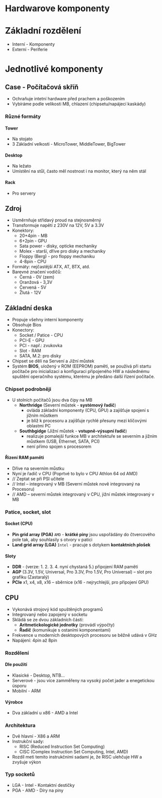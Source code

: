 # Hardwarove komponenty

# Základní rozdělení

* Interní - Komponenty
* Externí - Periferie

# Jednotlivé komponenty

## Case - Počítačová skříň 

* Ochraňuje intetní hardware před prachem a poškozením 
* Vybíráme podle velikosti MB, chlazení (chipsetu/napájecí kaskády)
### Různé formáty

#### Tower 

* Na stojato
* 3 Základní velkosti - MicroTower, MiddleTower, BigTower

#### Desktop 

* Na ležato
* Umístění na stůl, často měl nostnost i na monitor, který na něm stál

#### Rack

* Pro servery

## Zdroj

* Usměrnňuje střídavý proud na stejnosměrný
* Transformuje napětí z 230V na 12V, 5V a 3.3V
* Konektory: 
	* 20+4pin - MB 
	* 6+2pin - GPU
	* Sata power - disky, opticke mechaniky
	* Molex - starší, dřive pro disky a mechaniky
	* Floppy (Berg) - pro floppy mechaniku
	* 4-8pin - CPU 
* Formáty: nejčastější ATX, AT, BTX, atd.
* Barevné značení vodičů:
	* Černá - 0V (zem)
	* Oranžová - 3,3V
	* Červená - 5V
	* Žlutá - 12V

## Základní deska

* Propuje všehny interní komponenty
* Obsohuje Bios
* Konectory: 
	* Socket / Patice - CPU
	* PCI-E - GPU
	* PCI - např.: zvukovka
	* Slot - RAM
	* SATA, M.2: pro disky
* Chipset se dělí na Servení a Jižní můstek
* Systém **BIOS**, uložený v ROM (EEPROM) paměti, se používá při startu počítače pro inicializaci a konfiguraci připojeného HW a následnému spuštění operačního systému, kterému je předáno další řízení počítače.

### Chipset podrobněji
* U stolních počítačů jsou dva čipy na MB
	* **Northridge** (Severní můstek - **systémový řadič**) 
		* ovládá základní komponenty (CPU, GPU) a zajišťuje spojení s jížním můstkem
		* je blíž k procesoru a zajišťuje rychlé přesuny mezi klíčovými oblastmi PC 
	* **Southbgidge** (Jižní můstek - **vstupně-výsupní řadič**) 
		* realizuje pomalejší funkce MB v architektuře se severním a jižním můstkem (USB, Ethernet, SATA, PCI) 
		* není přímo spojen s procesorem
#### Řizení RAM paměti
* Dříve na severním můstku
* Nyní je řadič v CPU (Poprtvé to bylo v CPU Athlon 64 od AMD)
* // Zeptat se při PSI učitele
* // Intel – integrovaný v MB (Severní můstek nově integrovaný na Procesoru)
* // AMD – severní můstek integrovaný v CPU, jižní můstek integrovaný v MB

### Patice, socket, slot

#### Socket (CPU)

* **Pin grid array (PGA)** `AMD` - **krátké piny** jsou uspořádány do čtvercového pole tak, aby souhlasily s otvory v patici
* **Land grid array (LGA)** `Intel` - pracuje s dotykem **kontaktních plošek**

#### Sloty

* **DDR** - (verze: 1. 2. 3. 4. nyní chystaná 5.) připojení RAM paměti
* **AGP** (3.3V, 1.5V, Universal, Pro 3.3V, Pro 1.5V, Pro Universal) – slot pro grafiku (Zastaralý)
* **PCIe** x1, x4, x8, x16 – sběrnice (x16 - nejrychlejší, pro připojení GPU)

## CPU

* Vykonává strojový kód spuštěných programů
* Integrovaný nebo zapojený v socketu
* Skládá se ze dvou základních částí: 
	* **Aritmetickologické jednotky** (provádí výpočty) 
	* **Řadič** (komunikuje s ostaními komponentami)
* Frekvence u moderních desktopových procesoru se běžně udává v GHz
* Napájení: 4pin až 8pin

### Rozdělení

#### Dle použití

* Klasické - Desktop, NTB...
* Serverové - jsou více zamměřeny na vysoký počet jader a enegetickou úsporu
* Mobilní - ARM

#### Výrobce

* Dva základní u x86 - AMD a Intel

### Architektura

* Dvě hlavní - X86 a ARM
* Instrukční sady: 
	* RISC (Reduced Instruction Set Computing)
	* CISC (Complex Instruction Set Computing, Intel, AMD)
* Rozdíl meti temito instrukčními sadami je, že RISC ulehčuje HW a zvyšuje výkon

### Typ socketů

* LGA - Intel - Kontaktní destičky
* PGA - AMD - Díry na piny
